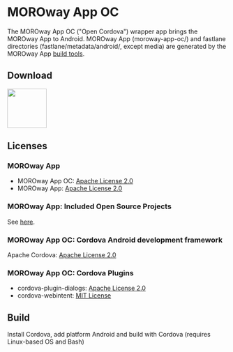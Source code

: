 # MOROway App OC

The MOROway App OC ("Open Cordova") wrapper app brings the MOROway App to Android. MOROway App (moroway-app-oc/) and fastlane directories (fastlane/metadata/android/, except media) are generated by the MOROway App [build tools](https://github.com/MOROway/moroway-app-dev).

## Download

[<img src="https://fdroid.gitlab.io/artwork/badge/get-it-on.png" height="90">](https://f-droid.org/de/packages/de.moroway.oc/)

## Licenses

### MOROway App

* MOROway App OC: [Apache License 2.0](./LICENSE)
* MOROway App: [Apache License 2.0](https://github.com/MOROway/moroway-app-dev/blob/main/LICENSE.txt)

### MOROway App: Included Open Source Projects

See [here](./moroway-app-oc/src/lib/README.md).

### MOROway App OC: Cordova Android development framework

Apache Cordova: [Apache License 2.0](https://github.com/apache/cordova-android/blob/master/LICENSE)

### MOROway App OC: Cordova Plugins

* cordova-plugin-dialogs: [Apache License 2.0](https://github.com/apache/cordova-plugin-dialogs/blob/master/LICENSE)
* cordova-webintent: [MIT License](https://github.com/cordova-misc/cordova-webintent/blob/master/README.md)

## Build

Install Cordova, add platform Android and build with Cordova (requires Linux-based OS and Bash)
